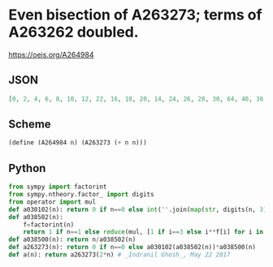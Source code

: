 # Even bisection of A263273; terms of A263262 doubled\.
https://oeis.org/A264984
## JSON
```JSON
[0, 2, 4, 6, 8, 10, 12, 22, 16, 18, 20, 14, 24, 26, 28, 30, 64, 46, 36, 58, 40, 66, 76, 34, 48, 70, 52, 54, 56, 38, 60, 74, 32, 42, 68, 50, 72, 62, 44, 78, 80, 82, 84, 190, 136, 90, 172, 118, 192, 226, 100, 138, 208, 154, 108, 166, 112, 174, 220, 94, 120, 202, 148, 198, 184, 130]
```
## Scheme
```Scheme
(define (A264984 n) (A263273 (+ n n)))
```
## Python
```Python
from sympy import factorint
from sympy.ntheory.factor_ import digits
from operator import mul
def a030102(n): return 0 if n==0 else int(''.join(map(str, digits(n, 3)[1:][::-1])), 3)
def a038502(n):
    f=factorint(n)
    return 1 if n==1 else reduce(mul, [1 if i==3 else i**f[i] for i in f])
def a038500(n): return n/a038502(n)
def a263273(n): return 0 if n==0 else a030102(a038502(n))*a038500(n)
def a(n): return a263273(2*n) # _Indranil Ghosh_, May 22 2017
```
